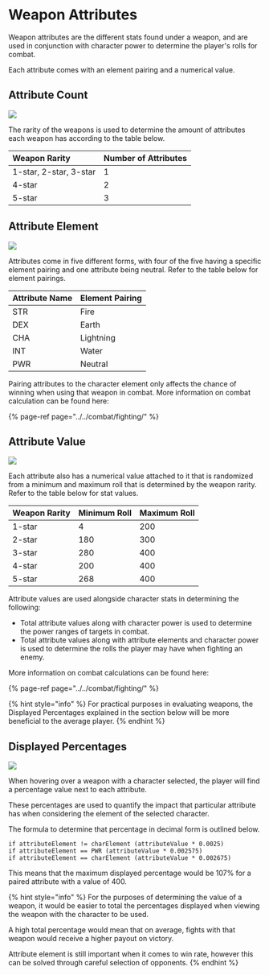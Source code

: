 # Weapon Attributes

Weapon attributes are the different stats found under a weapon, and are used in conjunction with character power to determine the player's rolls for combat.

Each attribute comes with an element pairing and a numerical value.

## Attribute Count

![](https://github.com/ElasticBTC-XBT/CryptoWar-Wiki/tree/4fdaec637043d778d2a330b7b0b54d2f321c0e19/.gitbook/assets/weapon-attribute-count.png)

The rarity of the weapons is used to determine the amount of attributes each weapon has according to the table below.

| Weapon Rarity | Number of Attributes |
| :--- | :--- |
| 1-star, 2-star, 3-star | 1 |
| 4-star | 2 |
| 5-star | 3 |

## Attribute Element

![](https://github.com/ElasticBTC-XBT/CryptoWar-Wiki/tree/4fdaec637043d778d2a330b7b0b54d2f321c0e19/.gitbook/assets/weapon-attribute-element.png)

Attributes come in five different forms, with four of the five having a specific element pairing and one attribute being neutral. Refer to the table below for element pairings.

| Attribute Name | Element Pairing |
| :--- | :--- |
| STR | Fire |
| DEX | Earth |
| CHA | Lightning |
| INT | Water |
| PWR | Neutral |

Pairing attributes to the character element only affects the chance of winning when using that weapon in combat. More information on combat calculation can be found here:

{% page-ref page="../../combat/fighting/" %}

## Attribute Value

![](https://github.com/ElasticBTC-XBT/CryptoWar-Wiki/tree/4fdaec637043d778d2a330b7b0b54d2f321c0e19/.gitbook/assets/weapon-attribute-value.png)

Each attribute also has a numerical value attached to it that is randomized from a minimum and maximum roll that is determined by the weapon rarity. Refer to the table below for stat values.

| Weapon Rarity | Minimum Roll | Maximum Roll |
| :--- | :--- | :--- |
| 1-star | 4 | 200 |
| 2-star | 180 | 300 |
| 3-star | 280 | 400 |
| 4-star | 200 | 400 |
| 5-star | 268 | 400 |

Attribute values are used alongside character stats in determining the following:

* Total attribute values along with character power is used to determine the power ranges of targets in combat.
* Total attribute values along with attribute elements and character power is used to determine the rolls the player may have when fighting an enemy.

More information on combat calculations can be found here:

{% page-ref page="../../combat/fighting/" %}

{% hint style="info" %}
For practical purposes in evaluating weapons, the Displayed Percentages explained in the section below will be more beneficial to the average player.
{% endhint %}

## Displayed Percentages

![](https://github.com/ElasticBTC-XBT/CryptoWar-Wiki/tree/4fdaec637043d778d2a330b7b0b54d2f321c0e19/.gitbook/assets/weapon-attribute-percentage.png)

When hovering over a weapon with a character selected, the player will find a percentage value next to each attribute.

These percentages are used to quantify the impact that particular attribute has when considering the element of the selected character.

The formula to determine that percentage in decimal form is outlined below.

```text
if attributeElement != charElement (attributeValue * 0.0025)
if attributeElement == PWR (attributeValue * 0.002575)
if attributeElement == charElement (attributeValue * 0.002675)
```

This means that the maximum displayed percentage would be 107% for a paired attribute with a value of 400.

{% hint style="info" %}
For the purposes of determining the value of a weapon, it would be easier to total the percentages displayed when viewing the weapon with the character to be used.

A high total percentage would mean that on average, fights with that weapon would receive a higher payout on victory.

Attribute element is still important when it comes to win rate, however this can be solved through careful selection of opponents.
{% endhint %}

